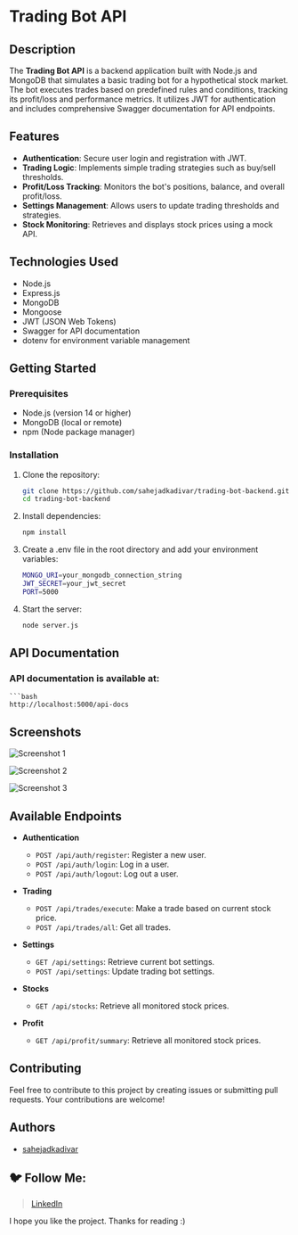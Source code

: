 # Trading Bot API

## Description

The **Trading Bot API** is a backend application built with Node.js and MongoDB that simulates a basic trading bot for a hypothetical stock market. The bot executes trades based on predefined rules and conditions, tracking its profit/loss and performance metrics. It utilizes JWT for authentication and includes comprehensive Swagger documentation for API endpoints.

## Features

- **Authentication**: Secure user login and registration with JWT.
- **Trading Logic**: Implements simple trading strategies such as buy/sell thresholds.
- **Profit/Loss Tracking**: Monitors the bot's positions, balance, and overall profit/loss.
- **Settings Management**: Allows users to update trading thresholds and strategies.
- **Stock Monitoring**: Retrieves and displays stock prices using a mock API.

## Technologies Used

- Node.js
- Express.js
- MongoDB
- Mongoose
- JWT (JSON Web Tokens)
- Swagger for API documentation
- dotenv for environment variable management

## Getting Started

### Prerequisites

- Node.js (version 14 or higher)
- MongoDB (local or remote)
- npm (Node package manager)

### Installation

1. Clone the repository:

   ```bash
   git clone https://github.com/sahejadkadivar/trading-bot-backend.git
   cd trading-bot-backend
2. Install dependencies:
   ```bash
   npm install
3. Create a .env file in the root directory and add your environment variables:
   ```bash
   MONGO_URI=your_mongodb_connection_string
   JWT_SECRET=your_jwt_secret
   PORT=5000
4. Start the server:
   ```bash
   node server.js


## API Documentation

### API documentation is available at:
    ```bash
    http://localhost:5000/api-docs
    
## Screenshots

![Screenshot 1](public/SS1.png)

![Screenshot 2](public/SS2.png)

![Screenshot 3](public/SS3.png)

## Available Endpoints

- **Authentication**
    - `POST /api/auth/register`: Register a new user.
    - `POST /api/auth/login`: Log in a user.
    - `POST /api/auth/logout`: Log out a user.

- **Trading**
    - `POST /api/trades/execute`: Make a trade based on current stock price.
    - `POST /api/trades/all`: Get all trades.


- **Settings**
    - `GET /api/settings`: Retrieve current bot settings.
    - `POST /api/settings`: Update trading bot settings.

- **Stocks**
    - `GET /api/stocks`: Retrieve all monitored stock prices.

- **Profit**
    - `GET /api/profit/summary`: Retrieve all monitored stock prices.


## Contributing

Feel free to contribute to this project by creating issues or submitting pull requests. Your contributions are welcome!

## Authors

- [sahejadkadivar](https://github.com/sahejadkadivar)

## 🐦 Follow Me:

> [LinkedIn](https://www.linkedin.com/in/er-sahejad-kadivar-667bb9227/)


I hope you like the project. Thanks for reading :)
